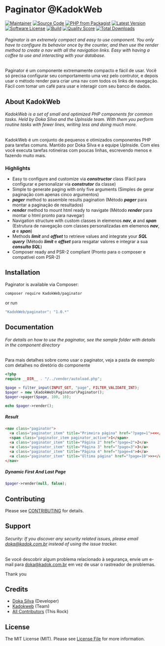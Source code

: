 # Paginator @KadokWeb

[![Maintainer](http://img.shields.io/badge/maintainer-@kadokweb-blue.svg?style=flat-square)](https://twitter.com/kadokweb)
[![Source Code](http://img.shields.io/badge/source-KadokWeb/paginator-blue.svg?style=flat-square)](https://github.com/kadokweb/paginator)
[![PHP from Packagist](https://img.shields.io/packagist/php-v/KadokWeb/paginator.svg?style=flat-square)](https://packagist.org/packages/KadokWeb/paginator)
[![Latest Version](https://img.shields.io/github/release/kadokweb/paginator.svg?style=flat-square)](https://github.com/kadokweb/paginator/releases)
[![Software License](https://img.shields.io/badge/license-MIT-brightgreen.svg?style=flat-square)](LICENSE)
[![Build](https://img.shields.io/scrutinizer/build/g/kadokweb/paginator.svg?style=flat-square)](https://scrutinizer-ci.com/g/kadokweb/paginator)
[![Quality Score](https://img.shields.io/scrutinizer/g/kadokweb/paginator.svg?style=flat-square)](https://scrutinizer-ci.com/g/kadokweb/paginator)
[![Total Downloads](https://img.shields.io/packagist/dt/KadokWeb/paginator.svg?style=flat-square)](https://packagist.org/packages/KadokWeb/paginator)

###### Paginator is an extremely compact and easy to use component. You only have to configure its behavior once by the counter, and then use the render method to create a nav with all the navigation links. Easy with having a coffee to use and interacting with your database.

Paginator é um componente extremamente compacto e fácil de usar. Você só precisa configurar seu comportamento uma vez pelo contrutor, e depois usar o método render para criar uma nav com todos os links de navegação. Fácil com tomar um café para usar e interagir com seu banco de dados.

## About KadokWeb

###### KadokWeb is a set of small and optimized PHP components for common tasks. Held by Doka Silva and the UpInside team. With them you perform routine tasks with fewer lines, writing less and doing much more.

KadokWeb é um conjunto de pequenos e otimizados componentes PHP para tarefas comuns. Mantido por Doka Silva e a equipe UpInside. Com eles você executa tarefas rotineiras com poucas linhas, escrevendo menos e fazendo muito mais.

### Highlights

- Easy to configure and customize via **_constructor_** class (Fácil para configurar e personalizar via **_construtor_** da classe)
- Simple to generate paging with only five arguments (Simples de gerar paginação com apenas cinco argumentos)
- **_pager_** method to assemble results pagination (Método **_pager_** para montar a paginação de resultados)
- **_render_** method to mount html ready to navigate (Método **_render_** para montar o html pronto para navegar)
- Navigation structure with custom classes in elemenos **_nav_**, **_a_** and **_span_** (Estrutura de navegação com classes personalizadas em elemenos **_nav_**, **_a_** e **_span_**)
- Methods **_limit_** and **_offset_** to retrieve values ​​and integrate your **_SQL query_** (Método **_limit_** e **_offset_** para resgatar valores e integrar a sua **_consulta SQL_**)
- Composer ready and PSR-2 compliant (Pronto para o composer e compatível com PSR-2)

## Installation

Paginator is available via Composer:

```bash
composer require KadokWeb/paginator
```

or run

```bash
"KadokWeb/paginator": "1.0.*"
```

## Documentation

###### For details on how to use the paginator, see the sample folder with details in the component directory

Para mais detalhes sobre como usar o paginator, veja a pasta de exemplo com detalhes no diretório do componente

```php
<?php
require __DIR__ . "/../vendor/autoload.php";

$page = filter_input(INPUT_GET, "page", FILTER_VALIDATE_INT);
$pager = new \KadokWeb\Paginator\Paginator();
$pager->pager($page, 100, 10);

echo $pager->render();
```

##### Result

```html
<nav class="paginator">
  <a class="paginator_item" title="Primeira página" href="?page=1"><<</a>
  <span class="paginator_item paginator_active">1</span>
  <a class="paginator_item" title="Página 2" href="?page=2">2</a>
  <a class="paginator_item" title="Página 3" href="?page=3">3</a>
  <a class="paginator_item" title="Página 4" href="?page=4">4</a>
  <a class="paginator_item" title="Última página" href="?page=10">>></a>
</nav>
```

##### Dynamic First And Last Page

```php
$pager->render(null, false);
```

## Contributing

Please see [CONTRIBUTING](https://github.com/kadokweb/paginator/blob/master/CONTRIBUTING.md) for details.

## Support

###### Security: If you discover any security related issues, please email doka@kadok.com.br instead of using the issue tracker.

Se você descobrir algum problema relacionado à segurança, envie um e-mail para doka@kadok.com.br em vez de usar o rastreador de problemas.

Thank you

## Credits

- [Doka Silva](https://github.com/kadokweb) (Developer)
- [Kadokweb](https://github.com/kadokweb) (Team)
- [All Contributors](https://github.com/kadokweb/paginator/contributors) (This Rock)

## License

The MIT License (MIT). Please see [License File](https://github.com/kadokweb/paginator/blob/master/LICENSE) for more information.
